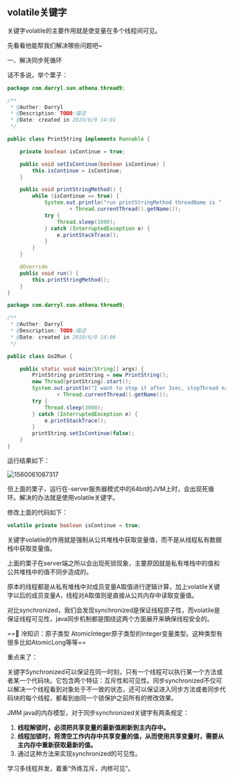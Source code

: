 ## volatile关键字

关键字volatile的主要作用就是使变量在多个线程间可见。

先看看他能帮我们解决哪些问题吧~

一、解决同步死循环

话不多说，举个栗子：

```java
package com.darryl.sun.athena.thread9;

/**
 * @Auther: Darryl
 * @Description: TODO:描述
 * @Date: created in 2019/6/9 14:01
 */

public class PrintString implements Runnable {

    private boolean isContinue = true;

    public void setIsContinue(boolean isContinue) {
        this.isContinue = isContinue;
    }

    public void printStringMethod() {
        while (isContinue == true) {
            System.out.println("run printStringMethod threadName is "
                    + Thread.currentThread().getName());
            try {
                Thread.sleep(1000);
            } catch (InterruptedException e) {
                e.printStackTrace();
            }
        }
    }

    @Override
    public void run() {
        this.printStringMethod();
    }
}
```

```java
package com.darryl.sun.athena.thread9;

/**
 * @Auther: Darryl
 * @Description: TODO:描述
 * @Date: created in 2019/6/9 14:06
 */

public class Go2Run {

    public static void main(String[] args) {
        PrintString printString = new PrintString();
        new Thread(printString).start();
        System.out.println("I want to stop it after 3sec, stopThread name is "
                + Thread.currentThread().getName());
        try {
            Thread.sleep(3000);
        } catch (InterruptedException e) {
            e.printStackTrace();
        }
        printString.setIsContinue(false);
    }
}

```

运行结果如下：

![1560061087317](C:\Users\Darryl\AppData\Roaming\Typora\typora-user-images\1560061087317.png)

但上面的栗子，运行在-server服务器模式中的64bit的JVM上时，会出现死循环。解决的办法就是使用volatile关键字。

修改上面的代码如下：

```java
volatile private boolean isContinue = true;
```

关键字volatile的作用就是强制从公共堆栈中获取变量值，而不是从线程私有数据栈中获取变量值。

上面的栗子在server端之所以会出现死锁现象，主要原因就是私有堆栈中的值和公共堆栈中的值不同步造成的。

原本的线程都是从私有堆栈中对成员变量A取值进行逻辑计算，加上volatile关键字以后的成员变量A，线程对A取值则是直接从公共内存中读取变量值。

对比synchronized，我们会发现synchronized是保证线程原子性，而volatile是保证线程可见性，java同步机制都是围绕这两个方面展开来确保线程安全的。

==:notebook: 冷知识：原子类型 AtomicInteger原子类型的integer变量类型。这种类型有很多比如AtomicLong等等==

重点来了：

关键字Synchronized可以保证在同一时刻，只有一个线程可以执行某一个方法或者某一个代码块。它包含两个特征：互斥性和可见性。同步synchronized不仅可以解决一个线程看到对象处于不一致的状态，还可以保证进入同步方法或者同步代码块的每个线程，都看到由同一个锁保护之前所有的修改效果。

JMM java的内存模型，对于同步synchronized关键字有两条规定：

1. **线程解锁时，必须把共享变量的最新值刷新到主内存中。**
2. **线程加锁时，将清空工作内存中共享变量的值，从而使用共享变量时，需要从主内存中重新获取最新的值。**
3. 通过这种方法来实现synchronized的可见性。

学习多线程并发，着重“外练互斥，内修可见”。

